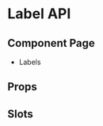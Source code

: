 # Label API

## Component Page
- <router-link to="/components/labels">Labels</router-link>

## Props
<Table name="label" field="props" />

## Slots
<Table name="label" field="slots" />

